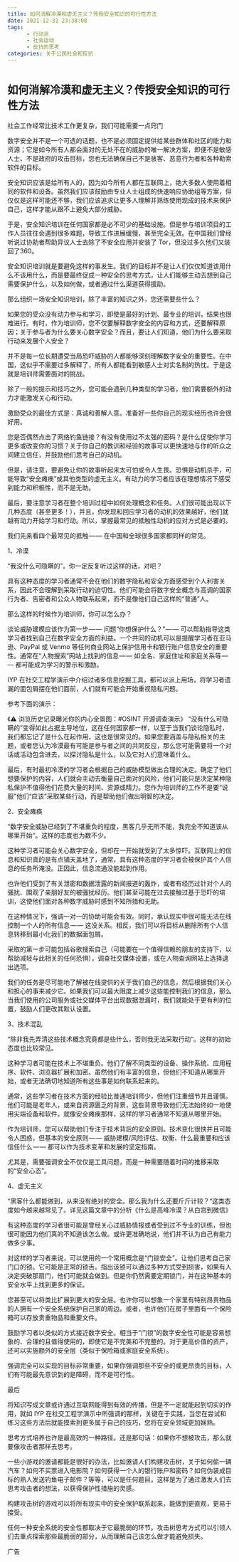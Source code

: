 ```yaml
---
title: 如何消解冷漠和虚无主义？传授安全知识的可行性方法
date: 2021-12-31 23:38:08
tags:
      - 行动派
      - 社会运动
      - 反抗的思考
categories: 关于公民社会和反抗
---
```

# `如何消解冷漠和虚无主义？传授安全知识的可行性方法` #

社会工作经常比技术工作更复杂，我们可能需要一点窍门

数字安全并不是一个可选的话题，也不是必须固定提供给某些群体和社区的能力和资源；它是如今所有人都会面对的无处不在的威胁的唯一解决方案，即便不是敏感人士、不是政府的攻击目标，您也无法确保自己不是骇客、恶意行为者和各种勒索软件的目标。

安全知识应该是给所有人的，因为如今所有人都在互联网上，绝大多数人使用着相同的软件和设备。虽然我们应该鼓励由专业人士组成的快速响应协助组等方案，但仅仅是这样可能还不够，我们应该追求让更多人理解并熟练使用现成的技术来保护自己，这样才能从跟不上避免大部分威胁。

于是，安全知识培训在任何国家都是必不可少的基础设施。但是参与培训项目的工作人员往往会遇到很多难题，导致工作进展缓慢，甚至完全无效。在中国我们曾经听说过协助者帮助异议人士去除了不安全应用并安装了 Tor，但没过多久他们又装回了360。

安全知识培训就是要避免这样的事发生。我们的目标并不是让人们仅仅知道该用什么不该用什么，而是要最终促成一种安全的思考方式，让人们能够主动去想到自己需要保护什么，以及如何做，或者通过什么渠道获得援助。

那么组织一场安全知识培训，除了丰富的知识之外，您还需要些什么？

如果您的受众没有动力参与和学习，即使是最好的计划、最专业的培训，结果也很难进行。有时，作为培训师，您不仅要解释数字安全的内容和方式，还要解释原因；关于参与者为什么要关心数字安全？而且，要让人们知道，他们为什么要采取行动来发展个人安全？

并不是每一位长期遭受当局恐吓威胁的人都能够深刻理解数字安全的重要性。在中国，这似乎不需要过多解释了，所有人都能看到敏感人士对实名制的热忱。于是这就是培训师需要面对的挑战。

除了一般的提示和技巧之外，您可能会遇到几种类型的学习者，他们需要额外的动力才能激发关心和行动。

激励受众的最佳方式是：真诚和善解人意。准备好一些你自己的现实经历也许会很好用。

您是否偶然点击了网络钓鱼链接？有没有使用过不太强的密码？是什么促使你学习更多或改变你的习惯？关于你自己的教训和经验的故事可以更快速地与你的听众之间建立信任，并鼓励他们思考自己的动机。

但是，请注意，要避免让你的故事听起来太可怕或令人生畏。恐惧是动机杀手，可能导致“安全瘫痪”或其他类型的虚无主义。有动力的学习者应该在理想情况下感受到能力和积极性，而不是无助。


最后，要注意学习者在整个培训过程中如何处理概念和任务。人们很可能出现以下几种态度（甚至更多！），并且，你发现和回应学习者的动机的效果越好，他们就越有动力开始学习和行动。所以，掌握最常见的抵触性动机的应对方式是必要的。

我们先来看四个最常见的抵触 — — 在中国和全球很多国家都同样的常见。

1、冷漠

“我没什么可隐瞒的”。你一定反复听过这样的话，对吧？

具有这种态度的学习者通常不会在他们的数字隐私和安全方面感受到个人利害关系，因此不会理解到采取行动的迫切性。他们可能会将数字安全概念与高调的国家行为者、告密者和公众人物联系起来，而不是像他们自己这样的“普通”人。

那么这样的时候作为培训师，你可以怎么办？

谈论威胁建模应该作为第一步 — — 问题“你想保护什么？” — — 可以帮助指导这类学习者找到自己在数字安全方面的利益。一个共同的动机可以是提醒学习者在亚马逊、PayPal 或 Venmo 等任何商业网站上保护信用卡和银行账户信息安全的重要性。通常在“人物搜索”网站上找到的信息 — — 如全名、家庭住址和家庭关系等 — — 都可能成为学习的警示和激励。

IYP 在社交工程学演示中介绍过诸多信息挖掘工具，都可以派上用场，将学习者遗漏的面包屑摆在他们面前，人们就有可能会开始重视隐私问题。

参考下面的演示：

《⚠️ 浏览历史记录曝光你的内心全景图：#OSINT 开源调查演示》
“没有什么可隐瞒的”变得如此占据主导地位，这在任何国家都一样，以至于当我们谈论隐私时，我们都忘记了是什么在起作用，这也是很常见的。如果您要涵盖与隐私相关的主题，或者您认为冷漠最有可能是参与者之间的共同反应，那么您可能需要将一个对话或活动包含进去，以探讨隐私是什么，以及它对人们意味着什么。

最后，有时最初冷漠的学习者会根据自己的威胁模型做出合理的决定。确定了他们想要保护的内容，人们就会主动去衡量自己面对的风险，他们可能只是决定某种隐私保护不值得他们花费大量的时间、资源或精力。您作为培训师的工作不是要“说服”他们“应该”采取某些行动，而是帮助他们做出明智的决定。

2、安全瘫痪

“数字安全威胁已经到了不堪重负的程度，黑客几乎无所不能，我完全不知道该从哪里开始“。这样的态度也为数不少。

这种学习者可能会关心数字安全，但却在一开始就受到了太多惊吓。互联网上的信息和知识真的是有点铺天盖地了，通常，具有这种态度的学习者会被保护其个人信息的任务所淹没。正因此，信息流通没能起到作用。

也许他们受到了有关泄密和数据泄露的新闻报道的轰炸，或者有经历过针对个人的骚扰、围观了亲朋好友的被骚扰经历。他们甚至可能在过去接触过基于恐吓的培训，这使他们面对各种数字威胁时感到不知所措和无助。

在这种情况下，强调一对一的协助可能会有效。同时，承认现实中很可能无法在线控制一个人的所有信息 — — 这没关系。相反，我们可以将目标从删除所有个人信息转移到最小化我们的数据面包屑。

采取的第一步可能包括谷歌搜索自己（可能要在一个值得信赖的朋友的支持下，以帮助减轻与此相关的任何恐惧），调查社交媒体设置，或在人物查询网站上选择退出选项。

我们的任务是尽可能地了解被在线提供的关于我们自己的信息，然后根据我们关心和担心的事来减少它。如果我们可以最大限度上减少这些能控制我们的信息，那么当我们使用的公司服务或社交媒体平台出现数据泄漏时，我们就能处于更有利的位置，鼓励人们更改其默认设置。

3、技术混乱

“除非我先弄清这些技术概念究竟都是些什么，否则我无法采取行动“。这样的初始态度也比较常见。

这种学习者可能在技术上不堪重负。他们了解不同类型的设备、操作系统、应用程序、软件、浏览器扩展和加密。虽然他们有丰富的信息，但他们不知道从哪里开始，或者无法确切地知道所有这些事是如何联系起来的。

通常，这些学习者在技术方面的经验比普通培训师少，但他们注重细节并且谨慎。他们可能是老年人，或来自资源匮乏的背景，这些背景导致他们无法始终如一地使用尖端设备和软件。就像安全瘫痪那样，这样的学习者通常不知道从哪里开始。

作为培训师，您可以帮助他们专注于技术背后的安全原则。技术变化很快并且可能令人困惑，但基本的安全原则 — — 威胁建模/风险评估、权衡、什么最重要和应该信任什么 — — 都可以作为技术变革和发展的坚定指南。

尤其是，需要强调安全不仅仅是工具问题，而是一种需要随着时间的推移采取的“安全心态”。

4、虚无主义

“黑客什么都能做到，从来没有绝对的安全。那么我为什么还要斤斤计较？“这类态度如今越来越常见了。详见这篇文章中的分析《什么是高峰冷漠？从白宫到微信》

有这种态度的学习者很可能是曾经关心过威胁情报或者受到过不专业的训练，但也很可能因为他们真的不知道该怎么做。或许更准确地说，他们并不认为自己有能力做多少事。

对这样的学习者来说，可以使用的一个常用概念是“门锁安全”。让他们思考自己家门口的锁。它可能是正常的锁舌。指出该锁可以通过多种方式受到损害，如果有人决定突破那扇门，他们可能就会做到。但是你仍然需要定期锁门，并在这种基本的安全水平上找到更多的保证。

您甚至可以将类比扩展到更大的安全层。也许你可以想象一个家里有特别昂贵物品的人拥有一个安全系统保护自己家的周边。或者，也许他们在房子里面有一个保险箱可以存放贵重物品和重要文件。

鼓励学习者以类似的方式接近数字安全。相当于“门锁”的数字安全性可能是容易想象的、合理的且值得使用的，即使它是不完美和不完整的。对于更高价值的资产，还可以实施额外的安全层（类似于保险箱或家庭安全系统）。

强调完全可以实现的目标非常重要，如果你强调那些不安全的或更昂贵的目标，人们有可能最先意识到的是障碍，而不是可行性。

最后

将知识写成文章或许通过互联网能得到有效的传播，但是不一定就能起到切实的作用，就如 IYP 在社交工程学演示中所强调的那样，关键在于实践，当您在尝试和练习这些方法后就能摸索到更多属于自己的技巧，您将在安全领域更加娴熟。

思考方式培养也许是最高效的一种路径。还是那句话：如果你不想被攻击，那么就要像攻击者那样去思考。

一些小游戏的邀请都能是很好的办法，比如邀请人们构建攻击树，关于如何偷一辆汽车？如何不买票进入电影院？如何获得一个人的银行账户和密码？如何伪装成目标的熟人发送钓鱼电子邮件？等等，可以是任何题目，这样是为了通过激发人们去思考攻击者的想法，以获得保护性措施的灵感。

构建攻击树的游戏可以将所有现实中的安全保护联系起来，能做到更直观，更易于接受。

任何一种安全系统的安全性都取决于它最脆弱的环节。攻击树思考方式可以引领人们去重点探索那些最脆弱的部分，从而理解自己该怎么做才能避免损失。

广告